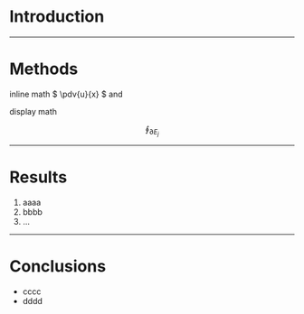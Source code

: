 # Introduction

---

# Methods

inline math $ \pdv{u}{x} $ and

display math

$$
\oint_{\partial E_j}
$$

---

# Results

1. aaaa
2. bbbb
3. ...

---

# Conclusions

- cccc
- dddd

